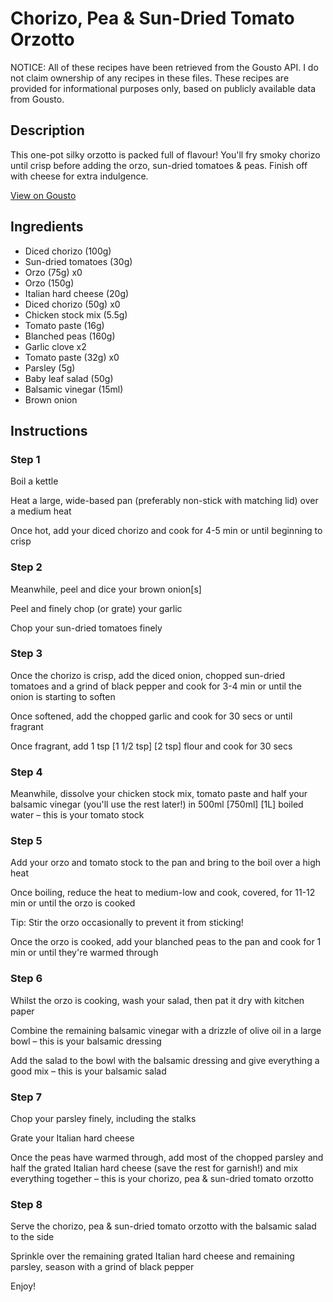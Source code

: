 # Chorizo, Pea & Sun-Dried Tomato Orzotto   

NOTICE: All of these recipes have been retrieved from the Gousto API. I do not claim ownership of any recipes in these files. These recipes are provided for informational purposes only, based on publicly available data from Gousto.

## Description

This one-pot silky orzotto is packed full of flavour! You'll fry smoky chorizo until crisp before adding the orzo, sun-dried tomatoes & peas. Finish off with cheese for extra indulgence. 

[View on Gousto](https://www.gousto.co.uk/recipes/cookbook/chorizo-pea-sun-dried-tomato-orzotto)

## Ingredients

- Diced chorizo (100g)
- Sun-dried tomatoes (30g)
- Orzo (75g) x0
- Orzo (150g)
- Italian hard cheese (20g)
- Diced chorizo (50g) x0
- Chicken stock mix (5.5g)
- Tomato paste (16g)
- Blanched peas (160g)
- Garlic clove x2
- Tomato paste (32g) x0
- Parsley (5g)
- Baby leaf salad (50g)
- Balsamic vinegar (15ml)
- Brown onion

## Instructions


### Step 1

Boil a kettle

Heat a large, wide-based pan (preferably non-stick with matching lid) over a medium heat

Once hot, add your diced chorizo and cook for 4-5 min or until beginning to crisp


### Step 2

Meanwhile, peel and dice your brown onion[s]

Peel and finely chop (or grate) your garlic

Chop your sun-dried tomatoes finely


### Step 3

Once the chorizo is crisp, add the diced onion, chopped sun-dried tomatoes and a grind of black pepper and cook for 3-4 min or until the onion is starting to soften

Once softened, add the chopped garlic and cook for 30 secs or until fragrant

Once fragrant, add 1 tsp <span class="text-purple">[1 1/2 tsp]</span> <span class="text-danger">[2 tsp] </span>flour and cook for 30 secs


### Step 4

Meanwhile, dissolve your chicken stock mix, tomato paste and half your balsamic vinegar (you'll use the rest later!) in 500ml <span class="text-purple">[750ml]</span><span class="text-danger"> [1L]</span> boiled water – this is your tomato stock


### Step 5

Add your orzo and tomato stock to the pan and bring to the boil over a high heat

Once boiling, reduce the heat to medium-low and cook, covered, for 11-12 min or until the orzo is cooked

Tip: Stir the orzo occasionally to prevent it from sticking!

Once the orzo is cooked, add your blanched peas to the pan and cook for 1 min or until they're warmed through


### Step 6

Whilst the orzo is cooking, wash your salad, then pat it dry with kitchen paper

Combine the remaining balsamic vinegar with a drizzle of olive oil in a large bowl – this is your balsamic dressing

Add the salad to the bowl with the balsamic dressing and give everything a good mix – this is your balsamic salad


### Step 7

Chop your parsley finely, including the stalks

Grate your Italian hard cheese

Once the peas have warmed through, add most of the chopped parsley and half the grated Italian hard cheese (save the rest for garnish!) and mix everything together – this is your chorizo, pea & sun-dried tomato orzotto

### Step 8

Serve the chorizo, pea & sun-dried tomato orzotto with the balsamic salad to the side

Sprinkle over the remaining grated Italian hard cheese and remaining parsley, season with a grind of black pepper

Enjoy!

